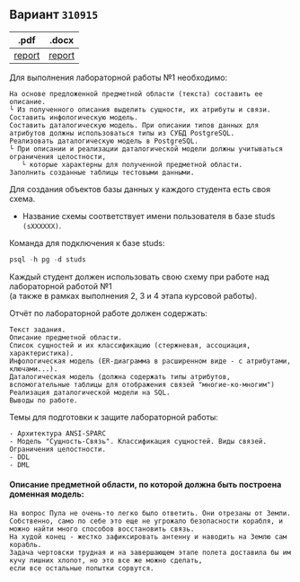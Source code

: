 ## Вариант `310915`
|.pdf|.docx|
|-|-|
| [report](./docs/report.pdf) | [report](./docs/report.docx) |
  
Для выполнения лабораторной работы №1 необходимо:
```
На основе предложенной предметной области (текста) составить ее описание. 
└ Из полученного описания выделить сущности, их атрибуты и связи.
Составить инфологическую модель.
Составить даталогическую модель. При описании типов данных для атрибутов должны использоваться типы из СУБД PostgreSQL.
Реализовать даталогическую модель в PostgreSQL. 
└ При описании и реализации даталогической модели должны учитываться ограничения целостности, 
   └ которые характерны для полученной предметной области.
Заполнить созданные таблицы тестовыми данными.
```
Для создания объектов базы данных у каждого студента есть своя схема.   
- Название схемы соответствует имени пользователя в базе studs `(sXXXXXX)`.     
  
Команда для подключения к базе studs:
```SQL
psql -h pg -d studs
```
Каждый студент должен использовать свою схему при работе над лабораторной работой №1   
(а также в рамках выполнения 2, 3 и 4 этапа курсовой работы).

Отчёт по лабораторной работе должен содержать:

    Текст задания.
    Описание предметной области.
    Список сущностей и их классификацию (стержневая, ассоциация, характеристика).
    Инфологическая модель (ER-диаграмма в расширенном виде - с атрибутами, ключами...).
    Даталогическая модель (должна содержать типы атрибутов, вспомогательные таблицы для отображения связей "многие-ко-многим")
    Реализация даталогической модели на SQL.
    Выводы по работе.

Темы для подготовки к защите лабораторной работы:

    - Архитектура ANSI-SPARC
    - Модель "Сущность-Связь". Классификация сущностей. Виды связей. Ограничения целостности.
    - DDL
    - DML


#### Описание предметной области, по которой должна быть построена доменная модель:
```
На вопрос Пула не очень-то легко было ответить. Они отрезаны от Земли. 
Собственно, само по себе это еще не угрожало безопасности корабля, и можно найти много способов восстановить связь. 
На худой конец - жестко зафиксировать антенну и наводить на Землю сам корабль. 
Задача чертовски трудная и на завершающем этапе полета доставила бы им кучу лишних хлопот, но это все же можно сделать,
если все остальные попытки сорвутся.
```
